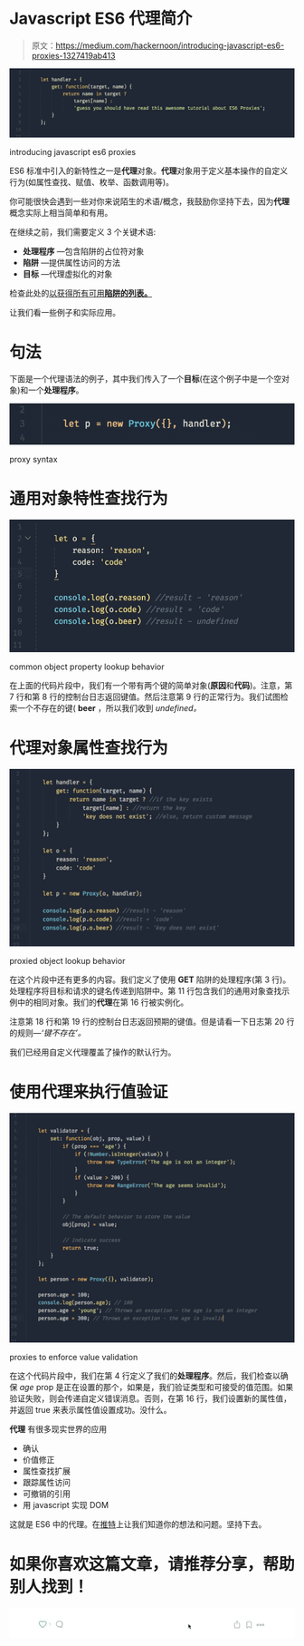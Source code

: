 # Javascript ES6 代理简介

> 原文：<https://medium.com/hackernoon/introducing-javascript-es6-proxies-1327419ab413>

![](img/98b118d4679f93a6fab722aa8545ccd5.png)

introducing javascript es6 proxies

ES6 标准中引入的新特性之一是**代理**对象。**代理**对象用于定义基本操作的自定义行为(如属性查找、赋值、枚举、函数调用等)。

你可能很快会遇到一些对你来说陌生的术语/概念，我鼓励你坚持下去，因为**代理**概念实际上相当简单和有用。

在继续之前，我们需要定义 3 个关键术语:

*   **处理程序** —包含陷阱的占位符对象
*   **陷阱** —提供属性访问的方法
*   **目标** —代理虚拟化的对象

检查此处的[以获得所有可用**陷阱的列表。**](http://www.zsoltnagy.eu/es6-proxies-in-practice/)

让我们看一些例子和实际应用。

# 句法

下面是一个代理语法的例子，其中我们传入了一个**目标**(在这个例子中是一个空对象)和一个**处理程序**。

![](img/6188a28047949554ddb58a7cc4dcc29f.png)

proxy syntax

# 通用对象特性查找行为

![](img/a73504f450bccf0a27de2e97f37102c1.png)

common object property lookup behavior

在上面的代码片段中，我们有一个带有两个键的简单对象(**原因**和**代码**)。注意，第 7 行和第 8 行的控制台日志返回键值。然后注意第 9 行的正常行为。我们试图检索一个不存在的键( **beer** ，所以我们收到 *undefined。*

# 代理对象属性查找行为

![](img/f28874cc9d4c2c3888425ad5475b9df3.png)

proxied object lookup behavior

在这个片段中还有更多的内容。我们定义了使用 **GET** 陷阱的处理程序(第 3 行)。处理程序将目标和请求的键名传递到陷阱中。第 11 行包含我们的通用对象查找示例中的相同对象。我们的**代理**在第 16 行被实例化。

注意第 18 行和第 19 行的控制台日志返回预期的键值。但是请看一下日志第 20 行的规则—*‘键不存在’。*

我们已经用自定义代理覆盖了操作的默认行为。

# 使用代理来执行值验证

![](img/2c87ff249b3e7c50afc2db99ffae08ba.png)

proxies to enforce value validation

在这个代码片段中，我们在第 4 行定义了我们的**处理程序**。然后，我们检查以确保 *age* prop 是正在设置的那个，如果是，我们验证类型和可接受的值范围。如果验证失败，则会传递自定义错误消息。否则，在第 16 行，我们设置新的属性值，并返回 true 来表示属性值设置成功。没什么。

**代理** 有很多现实世界的应用

*   确认
*   价值修正
*   属性查找扩展
*   跟踪属性访问
*   可撤销的引用
*   用 javascript 实现 DOM

这就是 ES6 中的代理。在[推特](https://twitter.com/reasoncode)上让我们知道你的想法和问题。坚持下去。

# 如果你喜欢这篇文章，请推荐分享，帮助别人找到！

![](img/6ca8d8237c62634322efbca85a00bee2.png)